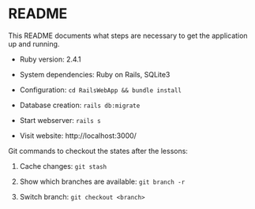 # README

This README documents what steps are necessary to get the
application up and running.

* Ruby version: 2.4.1

* System dependencies: Ruby on Rails, SQLite3

* Configuration: `cd RailsWebApp && bundle install`

* Database creation: `rails db:migrate`

* Start webserver: `rails s`

* Visit website: http://localhost:3000/

Git commands to checkout the states after the lessons:

1. Cache changes: `git stash`

2. Show which branches are available:
`git branch -r`

3. Switch branch: `git checkout <branch>`
